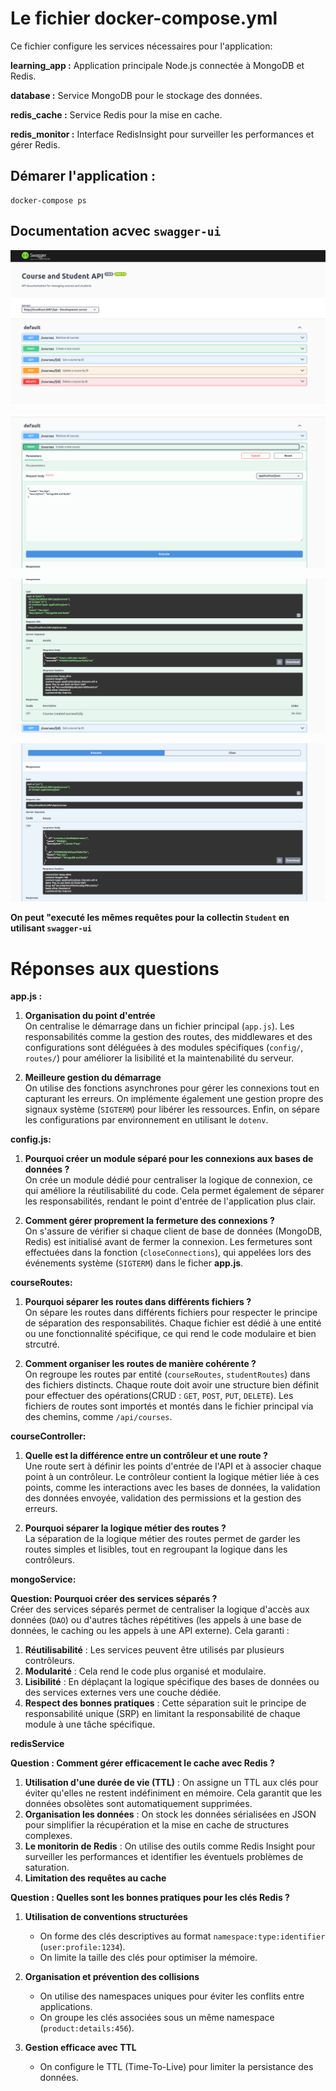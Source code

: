 # Le fichier docker-compose.yml

Ce fichier configure les services nécessaires pour l'application:

**learning_app :** Application principale Node.js connectée à MongoDB et Redis.

**database :** Service MongoDB pour le stockage des données.

**redis_cache :** Service Redis pour la mise en cache.

**redis_monitor :** Interface RedisInsight pour surveiller les performances et gérer Redis.

## Démarer l'application :

    docker-compose ps

## Documentation acvec `swagger-ui`

![alt text](image.png)

![alt text](image-1.png)

![alt text](image-3.png)

![alt text](image-4.png)

**On peut "executé les mêmes requêtes pour la collectin `Student` en utilisant `swagger-ui`**

# Réponses aux questions

**app.js :**

1. **Organisation du point d'entrée**  
   On centralise le démarrage dans un fichier principal (`app.js`). Les responsabilités comme la gestion des routes, des middlewares et des configurations sont déléguées à des modules spécifiques (`config/`, `routes/`) pour améliorer la lisibilité et la maintenabilité du serveur.

2. **Meilleure gestion du démarrage**  
   On utilise des fonctions asynchrones pour gérer les connexions tout en capturant les erreurs. On implémente également une gestion propre des signaux système (`SIGTERM`) pour libérer les ressources. Enfin, on sépare les configurations par environnement en utilisant le `dotenv`.

**config.js:**

1. **Pourquoi créer un module séparé pour les connexions aux bases de données ?**  
   On crée un module dédié pour centraliser la logique de connexion, ce qui améliore la réutilisabilité du code. Cela permet également de séparer les responsabilités, rendant le point d'entrée de l'application plus clair.

2. **Comment gérer proprement la fermeture des connexions ?**  
   On s'assure de vérifier si chaque client de base de données (MongoDB, Redis) est initialisé avant de fermer la connexion. Les fermetures sont effectuées dans la fonction (`closeConnections`), qui appelées lors des événements système (`SIGTERM`) dans le ficher **app.js**.

**courseRoutes:**

1. **Pourquoi séparer les routes dans différents fichiers ?**  
   On sépare les routes dans différents fichiers pour respecter le principe de séparation des responsabilités. Chaque fichier est dédié à une entité ou une fonctionnalité spécifique, ce qui rend le code modulaire et bien strcutré.

2. **Comment organiser les routes de manière cohérente ?**  
   On regroupe les routes par entité (`courseRoutes`, `studentRoutes`) dans des fichiers distincts. Chaque route doit avoir une structure bien définit pour effectuer des opérations(CRUD : `GET`, `POST`, `PUT`, `DELETE`). Les fichiers de routes sont importés et montés dans le fichier principal via des chemins, comme `/api/courses`.

**courseController:**

1. **Quelle est la différence entre un contrôleur et une route ?**  
   Une route sert à définir les points d'entrée de l'API et à associer chaque point à un contrôleur. Le contrôleur contient la logique métier liée à ces points, comme les interactions avec les bases de données, la validation des données envoyée, validation des permissions et la gestion des erreurs.

2. **Pourquoi séparer la logique métier des routes ?**  
   La séparation de la logique métier des routes permet de garder les routes simples et lisibles, tout en regroupant la logique dans les contrôleurs.

**mongoService:**

**Question: Pourquoi créer des services séparés ?**  
Créer des services séparés permet de centraliser la logique d'accès aux données (`DAO`) ou d'autres tâches répétitives (les appels à une base de données, le caching ou les appels à une API externe). Cela garanti :

1. **Réutilisabilité** : Les services peuvent être utilisés par plusieurs contrôleurs.
2. **Modularité** : Cela rend le code plus organisé et modulaire.
3. **Lisibilité** : En déplaçant la logique spécifique des bases de données ou des services externes vers une couche dédiée.
4. **Respect des bonnes pratiques** : Cette séparation suit le principe de responsabilité unique (SRP) en limitant la responsabilité de chaque module à une tâche spécifique.

**redisService**

**Question : Comment gérer efficacement le cache avec Redis ?**

1. **Utilisation d'une durée de vie (TTL)** : On assigne un TTL aux clés pour éviter qu'elles ne restent indéfiniment en mémoire. Cela garantit que les données obsolètes sont automatiquement supprimées.
2. **Organisation les données** : On stock les données sérialisées en JSON pour simplifier la récupération et la mise en cache de structures complexes.
3. **Le monitorin de Redis** : On utilise des outils comme Redis Insight pour surveiller les performances et identifier les éventuels problèmes de saturation.
4. **Limitation des requêtes au cache**

**Question : Quelles sont les bonnes pratiques pour les clés Redis ?**

1. **Utilisation de conventions structurées**

   - On forme des clés descriptives au format `namespace:type:identifier` (`user:profile:1234`).
   - On limite la taille des clés pour optimiser la mémoire.

2. **Organisation et prévention des collisions**

   - On utilise des namespaces uniques pour éviter les conflits entre applications.
   - On groupe les clés associées sous un même namespace (`product:details:456`).

3. **Gestion efficace avec TTL**
   - On configure le TTL (Time-To-Live) pour limiter la persistance des données.

